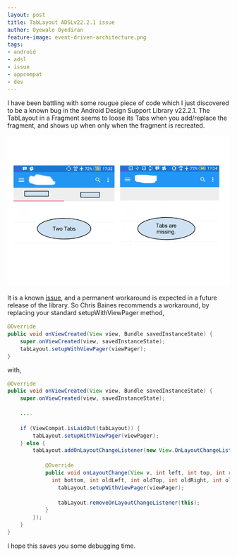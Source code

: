 ```yaml
---
layout: post
title: TabLayout ADSLv22.2.1 issue
author: Oyewale Oyediran
feature-image: event-driven-architecture.png
tags:
- android
- adsl
- issue
- appcompat
- dev
---
```


I have been battling with some rougue piece of code which I just discovered to be a known bug in the Android Design Support Library v22.2.1.
The TabLayout in a Fragment seems to loose its Tabs when you add/replace the fragment, and shows up when only when the fragment is recreated.

![ADSL Issue](/images/adsl-issue.png)

It is a known [issue], and a permanent workaround is expected in a future release of the library. So Chris Baines recommends a workaround, by replacing your standard setupWithViewPager method,

```java
@Override
public void onViewCreated(View view, Bundle savedInstanceState) {
    super.onViewCreated(view, savedInstanceState);
    tabLayout.setupWithViewPager(viewPager);
}
```

with,

```java
@Override
public void onViewCreated(View view, Bundle savedInstanceState) {
    super.onViewCreated(view, savedInstanceState);   

    ....  
    
    if (ViewCompat.isLaidOut(tabLayout)) {
        tabLayout.setupWithViewPager(viewPager);
    } else {
        tabLayout.addOnLayoutChangeListener(new View.OnLayoutChangeListener() {

            @Override
            public void onLayoutChange(View v, int left, int top, int right, 
              int bottom, int oldLeft, int oldTop, int oldRight, int oldBottom) {
                tabLayout.setupWithViewPager(viewPager);

                tabLayout.removeOnLayoutChangeListener(this);
            }
        });
    }
}
```

I hope this saves you some debugging time.


[issue]:https://code.google.com/p/android/issues/detail?id=180462